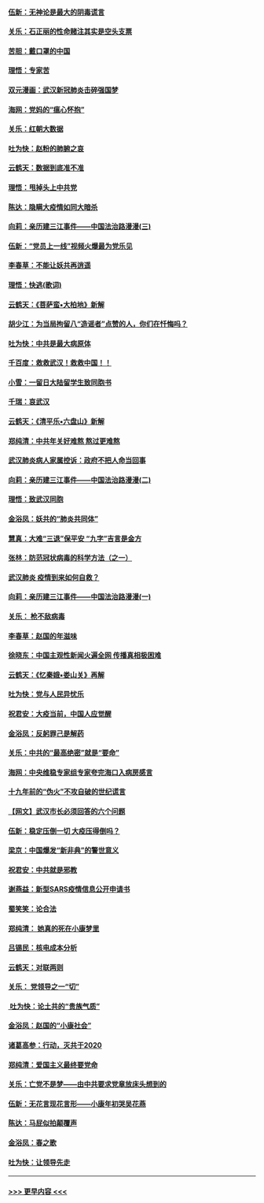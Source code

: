 #### [伍新：无神论是最大的阴毒谎言](../pages/nsc993/n11846129.md?t=02070002) 
#### [关乐：石正丽的性命赌注其实是空头支票](../pages/nsc993/n11846109.md?t=02070002) 
#### [苦胆：戴口罩的中国](../pages/nsc993/n11845576.md?t=02070002) 
#### [理悟：专家苦](../pages/nsc993/n11845564.md?t=02070002) 
#### [双元漫画：武汉新冠肺炎击碎强国梦](../pages/nsc993/n11843320.md?t=02070002) 
#### [海网：党妈的“瘟心怀抱”](../pages/nsc993/n11840740.md?t=02070002) 
#### [关乐：红朝大数据](../pages/nsc993/n11840675.md?t=02070002) 
#### [吐为快：赵粉的肺腑之哀](../pages/nsc993/n11840618.md?t=02070002) 
#### [云鹤天：数据到底准不准](../pages/nsc993/n11840325.md?t=02070002) 
#### [理悟：甩掉头上中共党](../pages/nsc993/n11838826.md?t=02070002) 
#### [陈达：隐瞒大疫情如同大暗杀](../pages/nsc993/n11838771.md?t=02070002) 
#### [向莉：亲历建三江事件——中国法治路漫漫(三)](../pages/nsc993/n11831825.md?t=02070002) 
#### [伍新：“党员上一线”视频火爆最为党乐见](../pages/nsc993/n11838200.md?t=02070002) 
#### [李春草：不能让妖共再逍遥](../pages/nsc993/n11838102.md?t=02070002) 
#### [理悟：快逃(歌词)](../pages/nsc993/n11838083.md?t=02070002) 
#### [云鹤天：《菩萨蛮▪大柏地》新解](../pages/nsc993/n11838059.md?t=02070002) 
#### [胡少江：为当局拘留八“造谣者”点赞的人，你们在忏悔吗？](../pages/nsc993/n11836801.md?t=02070002) 
#### [吐为快：中共是最大病原体](../pages/nsc993/n11836748.md?t=02070002) 
#### [千百度：救救武汉！救救中国！！](../pages/nsc993/n11836145.md?t=02070002) 
#### [小雪：一留日大陆留学生致同胞书](../pages/nsc993/n11834624.md?t=02070002) 
#### [千瑞：哀武汉](../pages/nsc993/n11833647.md?t=02070002) 
#### [云鹤天：《清平乐▪六盘山》新解](../pages/nsc993/n11833611.md?t=02070002) 
#### [郑纯清：中共年关好难熬 熬过更难熬](../pages/nsc993/n11833489.md?t=02070002) 
#### [武汉肺炎病人家属控诉：政府不把人命当回事](../pages/nsc993/n11833205.md?t=02070002) 
#### [向莉：亲历建三江事件——中国法治路漫漫(二)](../pages/nsc993/n11829102.md?t=02070002) 
#### [理悟：致武汉同胞](../pages/nsc993/n11831522.md?t=02070002) 
#### [金浴凤：妖共的“肺炎共同体”](../pages/nsc993/n11829448.md?t=02070002) 
#### [慧真：大难“三退”保平安 “九字”吉言是金方](../pages/nsc993/n11829501.md?t=02070002) 
#### [张林：防范冠状病毒的科学方法（之一）](../pages/nsc993/n11828618.md?t=02070002) 
#### [武汉肺炎 疫情到来如何自救？](../pages/nsc993/n11827632.md?t=02070002) 
#### [向莉：亲历建三江事件——中国法治路漫漫(一)](../pages/nsc993/n11827190.md?t=02070002) 
#### [关乐： 枪不敌病毒](../pages/nsc993/n11826746.md?t=02070002) 
#### [李春草：赵国的年滋味](../pages/nsc993/n11826321.md?t=02070002) 
#### [徐晓东：中国主观性新闻火遍全网 传播真相极困难](../pages/nsc993/n11826508.md?t=02070002) 
#### [云鹤天：《忆秦娥▪娄山关》再解](../pages/nsc993/n11824682.md?t=02070002) 
#### [吐为快：党与人民异忧乐](../pages/nsc993/n11824660.md?t=02070002) 
#### [祝君安：大疫当前，中国人应觉醒](../pages/nsc993/n11821946.md?t=02070002) 
#### [金浴凤：反躬罪己是解药](../pages/nsc993/n11820280.md?t=02070002) 
#### [关乐：中共的“最高绝密”就是“要命”](../pages/nsc993/n11816946.md?t=02070002) 
#### [海网：中央维稳专家组专家夸完海口入病房感言](../pages/nsc993/n11815138.md?t=02070002) 
#### [十九年前的“伪火”不攻自破的世纪谎言](../pages/nsc993/n11813238.md?t=02070002) 
#### [【网文】武汉市长必须回答的六个问题](../pages/nsc993/n11813848.md?t=02070002) 
#### [伍新：稳定压倒一切 大疫压得倒吗？](../pages/nsc993/n11812634.md?t=02070002) 
#### [梁京：中国爆发“新非典”的警世意义](../pages/nsc993/n11812554.md?t=02070002) 
#### [祝君安：中共就是邪教](../pages/nsc993/n11812431.md?t=02070002) 
#### [谢燕益：新型SARS疫情信息公开申请书](../pages/nsc993/n11808840.md?t=02070002) 
#### [蜀笑笑：论合法](../pages/nsc993/n11808064.md?t=02070002) 
#### [郑纯清： 她真的死在小康梦里](../pages/nsc993/n11806623.md?t=02070002) 
#### [吕锡民：核电成本分析](../pages/nsc993/n11806284.md?t=02070002) 
#### [云鹤天：对联两则](../pages/nsc993/n11805957.md?t=02070002) 
#### [关乐： 党领导之一“切”](../pages/nsc993/n11804505.md?t=02070002) 
#### [ 吐为快：论土共的“贵族气质”](../pages/nsc993/n11804490.md?t=02070002) 
#### [金浴凤：赵国的“小康社会”](../pages/nsc993/n11804452.md?t=02070002) 
#### [诸葛高参：行动，灭共于2020](../pages/nsc993/n11804120.md?t=02070002) 
#### [郑纯清：爱国主义最终要党命](../pages/nsc993/n11802197.md?t=02070002) 
#### [关乐：亡党不是梦——由中共要求党章放床头想到的](../pages/nsc993/n11802156.md?t=02070002) 
#### [伍新：无花言现花言形——小康年初哭吴花燕](../pages/nsc993/n11800044.md?t=02070002) 
#### [陈达：马屁似拍颠覆声](../pages/nsc993/n11800010.md?t=02070002) 
#### [金浴凤：春之歌](../pages/nsc993/n11797687.md?t=02070002) 
#### [吐为快：让领导先走](../pages/nsc993/n11797512.md?t=02070002) 

----
#### [ >>> 更早内容 <<< ](../indexes/nsc993-earlier.md)
